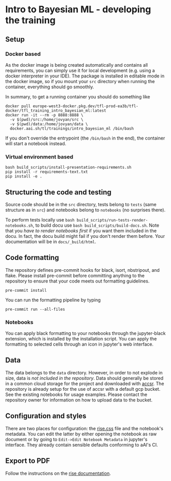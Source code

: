 # Intro to Bayesian ML - developing the training

## Setup 

### Docker based

As the docker image is being created automatically and contains all
requirements, you can simply use it for local development (e.g. using a docker
interpreter in your IDE). The package is installed in editable mode in the
docker image, so if you mount your `src` directory when running the container,
everything should go smoothly.

In summary, to get a running container you should do something like
```shell
docker pull europe-west3-docker.pkg.dev/tfl-prod-ea3b/tfl-docker/tfl_training_intro_bayesian_ml:latest
docker run -it --rm -p 8888:8888 \
  -v $(pwd)/src:/home/jovyan/src \ 
  -v $(pwd)/data:/home/jovyan/data \
  docker.aai.sh/tl/trainings/intro_bayesian_ml /bin/bash
```
If you don't override the entrypoint (the `/bin/bash` in the end), the container
will start a notebook instead.

### Virtual environment based

```shell
bash build_scripts/install-presentation-requirements.sh
pip install -r requirements-text.txt
pip install -e .
```

## Structuring the code and testing

Source code should be in the `src` directory, tests belong to `tests` (same
structure as in `src`) and notebooks belong to `notebooks` (no surprises there).

To perform tests locally use `bash build_scripts/run-tests-render-notebooks.sh`,
to build docu use `bash build_scripts/build-docs.sh`. Note that you *have to
render notebooks first* if you want them included in the docu. In fact, the docu
build might fail if you don't render them before. Your documentation will be in
`docs/_build/html`.

## Code formatting
The repository defines pre-commit hooks for black, isort, nbstripout, and flake.
Please install pre-commit before committing anything to the repository to ensure
that your code meets out formatting guidelines.
```shell
pre-commit install
```

You can run the formatting pipeline by typing
```shell
pre-commit run --all-files
```
### Notebooks
You can apply black formatting to your notebooks through the jupyter-black extension, which
is installed by the installation script. You can apply the formatting to selected cells through 
an icon in jupyter's web interface.

## Data
The data belongs to the `data` directory. However, in order to not explode in
size, data is *not included in the repository*. Data should generally be stored
in a common cloud storage for the project and downloaded with
[accsr](https://github.com/appliedAI-Initiative/accsr/). The repository is
already setup for the use of accsr with a default gcp bucket. See the existing
notebooks for usage examples. Please contact the repository owner for
information on how to upload data to the bucket.

## Configuration and styles

There are two places for configuration: the [rise.css](rise.css) file and the
notebook's metadata. You can edit the latter by either opening the notebook as
raw document or by going to `Edit->Edit Notebook Metadata` in jupyter's
interface. They already contain sensible defaults conforming to aAI's CI.

## Export to PDF

Follow the instructions on the [rise
documentation](https://rise.readthedocs.io/en/stable/exportpdf.html).
